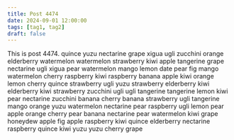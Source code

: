 ```yaml
---
title: Post 4474
date: 2024-09-01 12:00:00
tags: [tag1, tag2]
draft: false
---
```

This is post 4474.
quince
yuzu
nectarine
grape
xigua
ugli
zucchini
orange
elderberry
watermelon
watermelon
strawberry
kiwi
apple
tangerine
grape
nectarine
ugli
xigua
pear
watermelon
mango
lemon
date
pear
fig
mango
watermelon
cherry
raspberry
kiwi
raspberry
banana
apple
kiwi
orange
lemon
cherry
quince
strawberry
ugli
yuzu
strawberry
elderberry
kiwi
elderberry
kiwi
strawberry
zucchini
ugli
ugli
tangerine
tangerine
lemon
kiwi
pear
nectarine
zucchini
banana
cherry
banana
strawberry
ugli
tangerine
mango
orange
yuzu
watermelon
nectarine
pear
raspberry
ugli
lemon
pear
apple
orange
cherry
pear
banana
nectarine
pear
watermelon
kiwi
grape
honeydew
apple
fig
apple
raspberry
kiwi
quince
elderberry
nectarine
raspberry
quince
kiwi
yuzu
yuzu
cherry
grape
